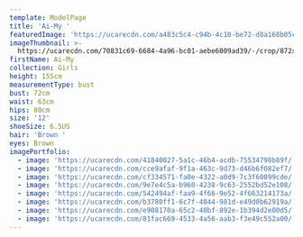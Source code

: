 ```yaml
---
template: ModelPage
title: 'Ai-My '
featuredImage: 'https://ucarecdn.com/a483c5c4-c94b-4c10-be72-d8a168b05cad/'
imageThumbnail: >-
  https://ucarecdn.com/70831c69-6684-4a96-bc01-aebe6009ad39/-/crop/872x1217/640,82/-/preview/
firstName: Ai-My
collection: Girls
height: 155cm
measurementType: bust
bust: 72cm
waist: 63cm
hips: 80cm
size: '12'
shoeSize: 6.5US
hair: 'Brown '
eyes: Brown
imagePortfolio:
  - image: 'https://ucarecdn.com/41840027-5a1c-46b4-acdb-75534798b89f/'
  - image: 'https://ucarecdn.com/cce9afaf-9f1a-463c-9d73-d46b6f082ef7/'
  - image: 'https://ucarecdn.com/cf334571-fa0e-4322-a0d9-7c3f60899cde/'
  - image: 'https://ucarecdn.com/9e7e4c5a-b960-4238-9c63-2552bd52e108/'
  - image: 'https://ucarecdn.com/542494af-faa9-4f66-9e52-4f663214173a/'
  - image: 'https://ucarecdn.com/b3780ff1-6c7f-4844-981d-e49d0b62919a/'
  - image: 'https://ucarecdn.com/e908170a-65c2-40bf-892e-1b394d2e00d5/'
  - image: 'https://ucarecdn.com/81fac669-4533-4a56-aab3-f3e49c552a00/'
---
```



